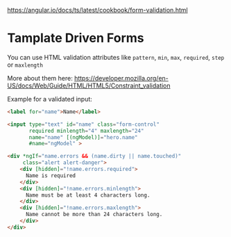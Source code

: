 https://angular.io/docs/ts/latest/cookbook/form-validation.html

Tamplate Driven Forms
=====================

You can use HTML validation attributes like `pattern`, `min`, `max`, `required`, `step` or `maxlength`

More about them here: https://developer.mozilla.org/en-US/docs/Web/Guide/HTML/HTML5/Constraint_validation

Example for a validated input:
```html
<label for="name">Name</label>

<input type="text" id="name" class="form-control"
       required minlength="4" maxlength="24"
       name="name" [(ngModel)]="hero.name"
       #name="ngModel" >

<div *ngIf="name.errors && (name.dirty || name.touched)"
     class="alert alert-danger">
    <div [hidden]="!name.errors.required">
      Name is required
    </div>
    <div [hidden]="!name.errors.minlength">
      Name must be at least 4 characters long.
    </div>
    <div [hidden]="!name.errors.maxlength">
      Name cannot be more than 24 characters long.
    </div>
</div>
```
